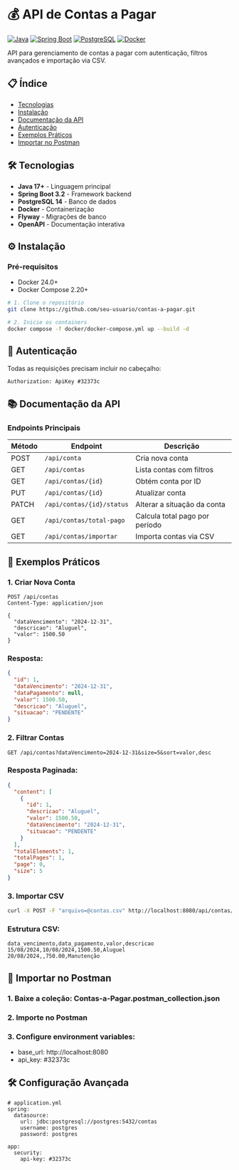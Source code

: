 # 💰 API de Contas a Pagar

[![Java](https://img.shields.io/badge/Java-17+-orange?logo=openjdk)](https://openjdk.org/)
[![Spring Boot](https://img.shields.io/badge/Spring_Boot-3.2.0-green?logo=spring)](https://spring.io/projects/spring-boot)
[![PostgreSQL](https://img.shields.io/badge/PostgreSQL-14-blue?logo=postgresql)](https://www.postgresql.org/)
[![Docker](https://img.shields.io/badge/Docker-24.0+-blue?logo=docker)](https://www.docker.com/)

API para gerenciamento de contas a pagar com autenticação, filtros avançados e importação via CSV.

## 📋 Índice
- [Tecnologias](#-tecnologias)
- [Instalação](#-instalação)
- [Documentação da API](#-documentação-da-api)
- [Autenticação](#-autenticação)
- [Exemplos Práticos](#-exemplos-práticos)
- [Importar no Postman](#-importar-no-postman)

## 🛠 Tecnologias
- **Java 17+** - Linguagem principal
- **Spring Boot 3.2** - Framework backend
- **PostgreSQL 14** - Banco de dados
- **Docker** - Containerização
- **Flyway** - Migrações de banco
- **OpenAPI** - Documentação interativa

## ⚙️ Instalação

### Pré-requisitos
- Docker 24.0+
- Docker Compose 2.20+


```bash
# 1. Clone o repositório
git clone https://github.com/seu-usuario/contas-a-pagar.git

# 2. Inicie os containers
docker compose -f docker/docker-compose.yml up --build -d
```

## 🔑 Autenticação
Todas as requisições precisam incluir no cabeçalho:
```
Authorization: ApiKey #32373c
```


## 📚 Documentação da API

### Endpoints Principais

| Método | Endpoint                 | Descrição               |
| -------- |--------------------------|-------------------------|
| POST        | <code>/api/conta         | Cria nova conta         |
| GET        | <code>/api/contas	             | Lista contas com filtros |
| GET        | <code>/api/contas/{id}	        | Obtém conta por ID      |
| PUT        | <code>/api/contas/{id}	        | Atualizar conta |
| PATCH        | <code>/api/contas/{id}/status	 | Alterar a situação da conta |
| GET        | <code>/api/contas/total-pago	  | Calcula total pago por período |
| GET        | <code>/api/contas/importar	    | Importa contas via CSV |



## 🚀 Exemplos Práticos

### 1. Criar Nova Conta

```http
POST /api/contas
Content-Type: application/json

{
  "dataVencimento": "2024-12-31",
  "descricao": "Aluguel",
  "valor": 1500.50
}
```

### Resposta:

```json
{
  "id": 1,
  "dataVencimento": "2024-12-31",
  "dataPagamento": null,
  "valor": 1500.50,
  "descricao": "Aluguel",
  "situacao": "PENDENTE"
}
```

### 2. Filtrar Contas

```http
GET /api/contas?dataVencimento=2024-12-31&size=5&sort=valor,desc
```

### Resposta Paginada:

```json
{
  "content": [
    {
      "id": 1,
      "descricao": "Aluguel",
      "valor": 1500.50,
      "dataVencimento": "2024-12-31",
      "situacao": "PENDENTE"
    }
  ],
  "totalElements": 1,
  "totalPages": 1,
  "page": 0,
  "size": 5
}
```

### 3. Importar CSV

```bash
curl -X POST -F "arquivo=@contas.csv" http://localhost:8080/api/contas/importar
```


### Estrutura CSV:

```csv
data_vencimento,data_pagamento,valor,descricao
15/08/2024,10/08/2024,1500.50,Aluguel
20/08/2024,,750.00,Manutenção
```

## 📌 Importar no Postman

### 1. Baixe a coleção: Contas-a-Pagar.postman_collection.json
### 2. Importe no Postman
### 3. Configure environment variables:
* base_url: http://localhost:8080
* api_key: #32373c

## 🛠 Configuração Avançada

```env
# application.yml
spring:
  datasource:
    url: jdbc:postgresql://postgres:5432/contas
    username: postgres
    password: postgres

app:
  security:
    api-key: #32373c
```